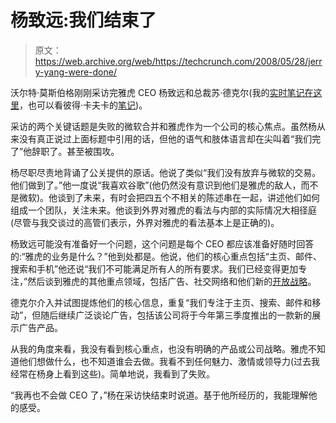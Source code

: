 # 杨致远:我们结束了

> 原文：<https://web.archive.org/web/https://techcrunch.com/2008/05/28/jerry-yang-were-done/>

 [](https://web.archive.org/web/20230226080515/http://www.crunchbase.com/company/yahoo) 沃尔特·莫斯伯格刚刚采访完雅虎 CEO 杨致远和总裁苏·德克尔(我的[实时笔记在这里](https://web.archive.org/web/20230226080515/https://techcrunch.com/2008/05/28/live-yang-decker-talk-yahoo-at-d6/)，也可以看彼得·卡夫卡的[笔记](https://web.archive.org/web/20230226080515/http://www.alleyinsider.com/2008/5/live_jerry_yang_sue_decker_at_d_conference_yhoo_))。

采访的两个关键话题是失败的微软合并和雅虎作为一个公司的核心焦点。虽然杨从来没有真正说过上面标题中引用的话，但他的语气和肢体语言却在尖叫着“我们完了”他辞职了。甚至被围攻。

杨尽职尽责地背诵了公关提供的原话。他说了类似“我们没有放弃与微软的交易。他们做到了。”他一度说“我喜欢谷歌”(他仍然没有意识到他们是雅虎的敌人，而不是微软)。他谈到了未来，有时会把四五个不相关的陈述串在一起，讲述他们如何组成一个团队，关注未来。他谈到外界对雅虎的看法与内部的实际情况大相径庭(尽管与我交谈过的高管们表示，外界对雅虎的看法基本上是正确的)。

杨致远可能没有准备好一个问题，这个问题是每个 CEO 都应该准备好随时回答的:“雅虎的业务是什么？”他到处都是。他说，他们的核心重点包括“主页、邮件、搜索和手机”他还说“我们不可能满足所有人的所有要求。我们已经变得更加专注，”然后谈到雅虎的其他重点领域，包括广告、社交网络和他们新的[开放战略](https://web.archive.org/web/20230226080515/https://techcrunch.com/2008/04/24/the-new-yahoo-sticky-viral-and-most-of-all-friendly/)。

德克尔介入并试图提炼他们的核心信息，重复“我们专注于主页、搜索、邮件和移动”，但随后继续广泛谈论广告，包括该公司将于今年第三季度推出的一款新的展示广告产品。

从我的角度来看，我没有看到核心重点，也没有明确的产品或公司战略。雅虎不知道他们想做什么，也不知道谁会去做。我看不到任何魅力、激情或领导力(过去我经常在杨身上看到这些)。简单地说，我看到了失败。

“我再也不会做 CEO 了，”杨在采访快结束时说道。基于他所经历的，我能理解他的感受。